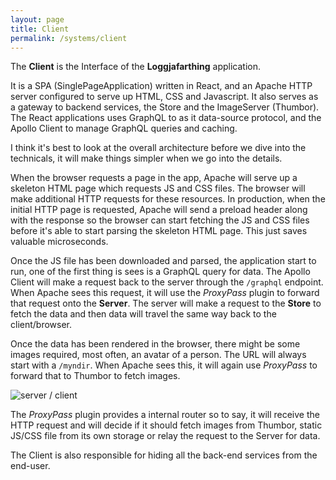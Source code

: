 ```yaml
---
layout: page
title: Client
permalink: /systems/client
---
```


The **Client** is the Interface of the **Loggjafarthing** application.

It is a SPA (SinglePageApplication) written in React, and an Apache HTTP server configured to serve up HTML, CSS and Javascript. It also serves as a gateway to backend services, the Store and the ImageServer (Thumbor). The React applications uses GraphQL to as it data-source protocol, and the Apollo Client to manage GraphQL queries and caching.

I think it's best to look at the overall architecture before we dive into the technicals, it will make things simpler when we go into the details.

When the browser requests a page in the app, Apache will serve up a skeleton HTML page which requests JS and CSS files. The browser will make additional HTTP requests for these resources. In production, when the initial HTTP page is requested, Apache will send a preload header along with the response so the browser can start fetching the JS and CSS files before it's able to start parsing the skeleton HTML page. This just saves valuable microseconds.

Once the JS file has been downloaded and parsed, the application start to run, one of the first thing is sees is a GraphQL query for data. The Apollo Client will make a request back to the server through the `/graphql` endpoint. When Apache sees this request, it will use the _ProxyPass_ plugin to forward that request onto the **Server**. The server will make a request to the **Store** to fetch the data and then data will travel the same way back to the client/browser.

Once the data has been rendered in the browser, there might be some images required, most often, an avatar of a person. The URL will always start with a `/myndir`. When Apache sees this, it will again use _ProxyPass_ to forward that to Thumbor to fetch images.

![server / client](/assets/images/server-client.svg)

The _ProxyPass_ plugin provides a internal router so to say, it will receive the HTTP request and will decide if it should fetch images from Thumbor, static JS/CSS file from its own storage or relay the request to the Server for data.

The Client is also responsible for hiding all the back-end services from the end-user.